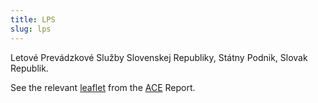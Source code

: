 ```yaml
---
title: LPS
slug: lps
---
```


Letové Prevádzkové Služby Slovenskej Republiky, Státny Podnik, Slovak Republik.

See the relevant [leaflet][leaf] from the [ACE] Report.

[leaf]: /library/ace/ansp-factsheets/LPS.pdf "ACE Benchmarking Report Factsheet: LPS"
[ACE]: https://www.eurocontrol.int/sites/default/files/2022-06/eurocontrol-ace-2020-benchmarking-report.pdf "ACE 2020 Benchmarking Report"
